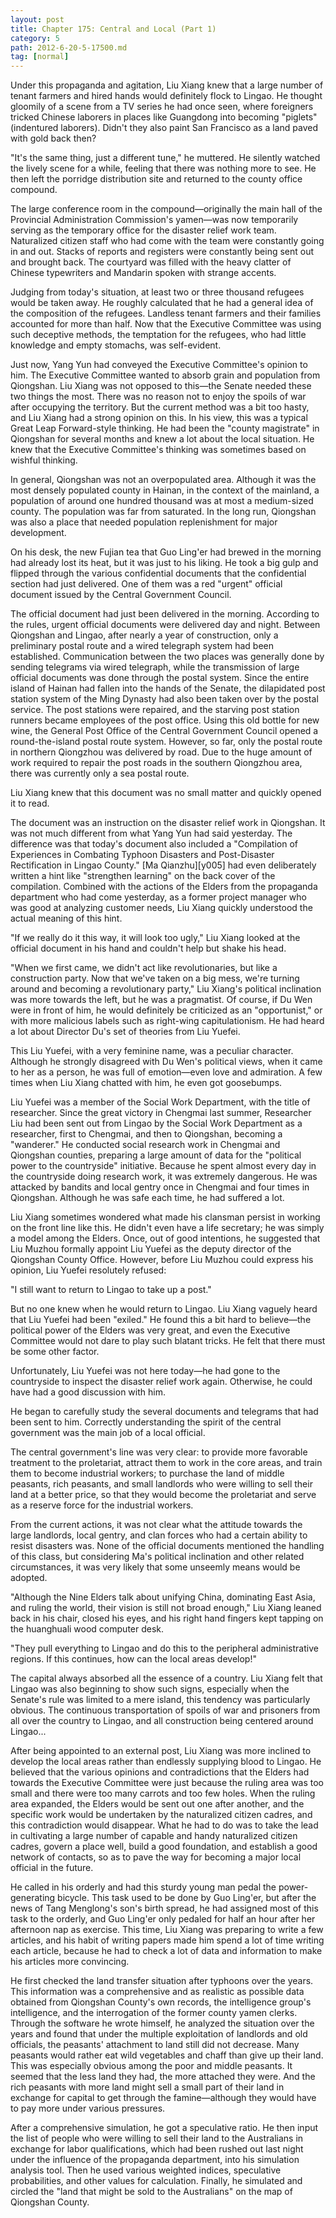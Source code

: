 ```yaml
---
layout: post
title: Chapter 175: Central and Local (Part 1)
category: 5
path: 2012-6-20-5-17500.md
tag: [normal]
---
```


Under this propaganda and agitation, Liu Xiang knew that a large number of tenant farmers and hired hands would definitely flock to Lingao. He thought gloomily of a scene from a TV series he had once seen, where foreigners tricked Chinese laborers in places like Guangdong into becoming "piglets" (indentured laborers). Didn't they also paint San Francisco as a land paved with gold back then?

"It's the same thing, just a different tune," he muttered. He silently watched the lively scene for a while, feeling that there was nothing more to see. He then left the porridge distribution site and returned to the county office compound.

The large conference room in the compound—originally the main hall of the Provincial Administration Commission's yamen—was now temporarily serving as the temporary office for the disaster relief work team. Naturalized citizen staff who had come with the team were constantly going in and out. Stacks of reports and registers were constantly being sent out and brought back. The courtyard was filled with the heavy clatter of Chinese typewriters and Mandarin spoken with strange accents.

Judging from today's situation, at least two or three thousand refugees would be taken away. He roughly calculated that he had a general idea of the composition of the refugees. Landless tenant farmers and their families accounted for more than half. Now that the Executive Committee was using such deceptive methods, the temptation for the refugees, who had little knowledge and empty stomachs, was self-evident.

Just now, Yang Yun had conveyed the Executive Committee's opinion to him. The Executive Committee wanted to absorb grain and population from Qiongshan. Liu Xiang was not opposed to this—the Senate needed these two things the most. There was no reason not to enjoy the spoils of war after occupying the territory. But the current method was a bit too hasty, and Liu Xiang had a strong opinion on this. In his view, this was a typical Great Leap Forward-style thinking. He had been the "county magistrate" in Qiongshan for several months and knew a lot about the local situation. He knew that the Executive Committee's thinking was sometimes based on wishful thinking.

In general, Qiongshan was not an overpopulated area. Although it was the most densely populated county in Hainan, in the context of the mainland, a population of around one hundred thousand was at most a medium-sized county. The population was far from saturated. In the long run, Qiongshan was also a place that needed population replenishment for major development.

On his desk, the new Fujian tea that Guo Ling'er had brewed in the morning had already lost its heat, but it was just to his liking. He took a big gulp and flipped through the various confidential documents that the confidential section had just delivered. One of them was a red "urgent" official document issued by the Central Government Council.

The official document had just been delivered in the morning. According to the rules, urgent official documents were delivered day and night. Between Qiongshan and Lingao, after nearly a year of construction, only a preliminary postal route and a wired telegraph system had been established. Communication between the two places was generally done by sending telegrams via wired telegraph, while the transmission of large official documents was done through the postal system. Since the entire island of Hainan had fallen into the hands of the Senate, the dilapidated post station system of the Ming Dynasty had also been taken over by the postal service. The post stations were repaired, and the starving post station runners became employees of the post office. Using this old bottle for new wine, the General Post Office of the Central Government Council opened a round-the-island postal route system. However, so far, only the postal route in northern Qiongzhou was delivered by road. Due to the huge amount of work required to repair the post roads in the southern Qiongzhou area, there was currently only a sea postal route.

Liu Xiang knew that this document was no small matter and quickly opened it to read.

The document was an instruction on the disaster relief work in Qiongshan. It was not much different from what Yang Yun had said yesterday. The difference was that today's document also included a "Compilation of Experiences in Combating Typhoon Disasters and Post-Disaster Rectification in Lingao County." [Ma Qianzhu][y005] had even deliberately written a hint like "strengthen learning" on the back cover of the compilation. Combined with the actions of the Elders from the propaganda department who had come yesterday, as a former project manager who was good at analyzing customer needs, Liu Xiang quickly understood the actual meaning of this hint.

"If we really do it this way, it will look too ugly," Liu Xiang looked at the official document in his hand and couldn't help but shake his head.

"When we first came, we didn't act like revolutionaries, but like a construction party. Now that we've taken on a big mess, we're turning around and becoming a revolutionary party," Liu Xiang's political inclination was more towards the left, but he was a pragmatist. Of course, if Du Wen were in front of him, he would definitely be criticized as an "opportunist," or with more malicious labels such as right-wing capitulationism. He had heard a lot about Director Du's set of theories from Liu Yuefei.

This Liu Yuefei, with a very feminine name, was a peculiar character. Although he strongly disagreed with Du Wen's political views, when it came to her as a person, he was full of emotion—even love and admiration. A few times when Liu Xiang chatted with him, he even got goosebumps.

Liu Yuefei was a member of the Social Work Department, with the title of researcher. Since the great victory in Chengmai last summer, Researcher Liu had been sent out from Lingao by the Social Work Department as a researcher, first to Chengmai, and then to Qiongshan, becoming a "wanderer." He conducted social research work in Chengmai and Qiongshan counties, preparing a large amount of data for the "political power to the countryside" initiative. Because he spent almost every day in the countryside doing research work, it was extremely dangerous. He was attacked by bandits and local gentry once in Chengmai and four times in Qiongshan. Although he was safe each time, he had suffered a lot.

Liu Xiang sometimes wondered what made his clansman persist in working on the front line like this. He didn't even have a life secretary; he was simply a model among the Elders. Once, out of good intentions, he suggested that Liu Muzhou formally appoint Liu Yuefei as the deputy director of the Qiongshan County Office. However, before Liu Muzhou could express his opinion, Liu Yuefei resolutely refused:

"I still want to return to Lingao to take up a post."

But no one knew when he would return to Lingao. Liu Xiang vaguely heard that Liu Yuefei had been "exiled." He found this a bit hard to believe—the political power of the Elders was very great, and even the Executive Committee would not dare to play such blatant tricks. He felt that there must be some other factor.

Unfortunately, Liu Yuefei was not here today—he had gone to the countryside to inspect the disaster relief work again. Otherwise, he could have had a good discussion with him.

He began to carefully study the several documents and telegrams that had been sent to him. Correctly understanding the spirit of the central government was the main job of a local official.

The central government's line was very clear: to provide more favorable treatment to the proletariat, attract them to work in the core areas, and train them to become industrial workers; to purchase the land of middle peasants, rich peasants, and small landlords who were willing to sell their land at a better price, so that they would become the proletariat and serve as a reserve force for the industrial workers.

From the current actions, it was not clear what the attitude towards the large landlords, local gentry, and clan forces who had a certain ability to resist disasters was. None of the official documents mentioned the handling of this class, but considering Ma's political inclination and other related circumstances, it was very likely that some unseemly means would be adopted.

"Although the Nine Elders talk about unifying China, dominating East Asia, and ruling the world, their vision is still not broad enough," Liu Xiang leaned back in his chair, closed his eyes, and his right hand fingers kept tapping on the huanghuali wood computer desk.

"They pull everything to Lingao and do this to the peripheral administrative regions. If this continues, how can the local areas develop!"

The capital always absorbed all the essence of a country. Liu Xiang felt that Lingao was also beginning to show such signs, especially when the Senate's rule was limited to a mere island, this tendency was particularly obvious. The continuous transportation of spoils of war and prisoners from all over the country to Lingao, and all construction being centered around Lingao...

After being appointed to an external post, Liu Xiang was more inclined to develop the local areas rather than endlessly supplying blood to Lingao. He believed that the various opinions and contradictions that the Elders had towards the Executive Committee were just because the ruling area was too small and there were too many carrots and too few holes. When the ruling area expanded, the Elders would be sent out one after another, and the specific work would be undertaken by the naturalized citizen cadres, and this contradiction would disappear. What he had to do was to take the lead in cultivating a large number of capable and handy naturalized citizen cadres, govern a place well, build a good foundation, and establish a good network of contacts, so as to pave the way for becoming a major local official in the future.

He called in his orderly and had this sturdy young man pedal the power-generating bicycle. This task used to be done by Guo Ling'er, but after the news of Tang Menglong's son's birth spread, he had assigned most of this task to the orderly, and Guo Ling'er only pedaled for half an hour after her afternoon nap as exercise. This time, Liu Xiang was preparing to write a few articles, and his habit of writing papers made him spend a lot of time writing each article, because he had to check a lot of data and information to make his articles more convincing.

He first checked the land transfer situation after typhoons over the years. This information was a comprehensive and as realistic as possible data obtained from Qiongshan County's own records, the intelligence group's intelligence, and the interrogation of the former county yamen clerks. Through the software he wrote himself, he analyzed the situation over the years and found that under the multiple exploitation of landlords and old officials, the peasants' attachment to land still did not decrease. Many peasants would rather eat wild vegetables and chaff than give up their land. This was especially obvious among the poor and middle peasants. It seemed that the less land they had, the more attached they were. And the rich peasants with more land might sell a small part of their land in exchange for capital to get through the famine—although they would have to pay more under various pressures.

After a comprehensive simulation, he got a speculative ratio. He then input the list of people who were willing to sell their land to the Australians in exchange for labor qualifications, which had been rushed out last night under the influence of the propaganda department, into his simulation analysis tool. Then he used various weighted indices, speculative probabilities, and other values for calculation. Finally, he simulated and circled the "land that might be sold to the Australians" on the map of Qiongshan County.